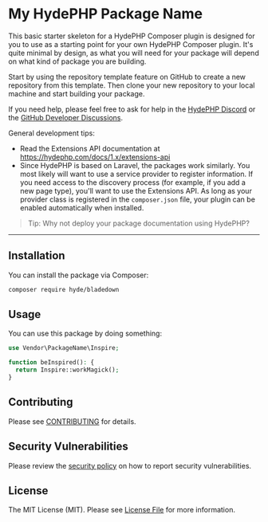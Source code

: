 # My HydePHP Package Name

This basic starter skeleton for a HydePHP Composer plugin is designed for you to use as a starting point for your own HydePHP Composer plugin. It's quite minimal by design, as what you will need for your package will depend on what kind of package you are building.

Start by using the repository template feature on GitHub to create a new repository from this template. Then clone your new repository to your local machine and start building your package.

If you need help, please feel free to ask for help in the [HydePHP Discord](https://discord.hydephp.com) or the [GitHub Developer Discussions](https://github.com/hydephp/develop/discussions).

General development tips:

- Read the Extensions API documentation at https://hydephp.com/docs/1.x/extensions-api
- Since HydePHP is based on Laravel, the packages work similarly. You most likely will want to use a service provider to register information. If you need access to the discovery process (for example, if you add a new page type), you'll want to use the Extensions API. As long as your provider class is registered in the `composer.json` file, your plugin can be enabled automatically when installed.

> Tip: Why not deploy your package documentation using HydePHP?

---

## Installation

You can install the package via Composer:

```bash
composer require hyde/bladedown
```

## Usage

You can use this package by doing something:

```php
use Vendor\PackageName\Inspire;

function beInspired(): {
  return Inspire::workMagick();
}
```

## Contributing

Please see [CONTRIBUTING](CONTRIBUTING.md) for details.

## Security Vulnerabilities

Please review the [security policy](../../security/policy) on how to report security vulnerabilities.

## License

The MIT License (MIT). Please see [License File](LICENSE.md) for more information.
